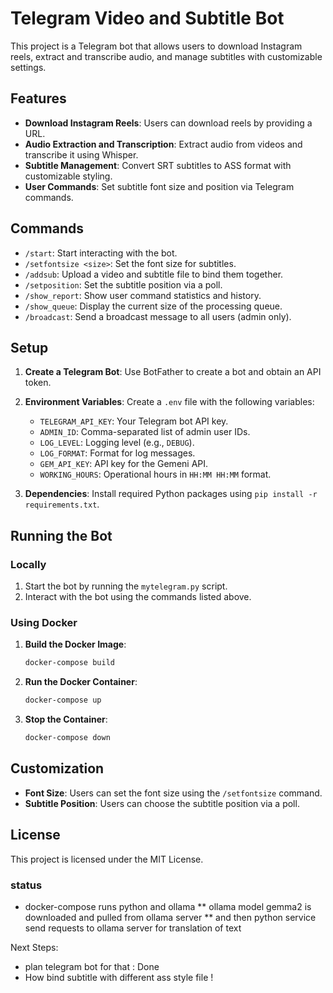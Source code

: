 # Telegram Video and Subtitle Bot

This project is a Telegram bot that allows users to download Instagram reels, extract and transcribe audio, and manage subtitles with customizable settings.

## Features

- **Download Instagram Reels**: Users can download reels by providing a URL.
- **Audio Extraction and Transcription**: Extract audio from videos and transcribe it using Whisper.
- **Subtitle Management**: Convert SRT subtitles to ASS format with customizable styling.
- **User Commands**: Set subtitle font size and position via Telegram commands.

## Commands

- `/start`: Start interacting with the bot.
- `/setfontsize <size>`: Set the font size for subtitles.
- `/addsub`: Upload a video and subtitle file to bind them together.
- `/setposition`: Set the subtitle position via a poll.
- `/show_report`: Show user command statistics and history.
- `/show_queue`: Display the current size of the processing queue.
- `/broadcast`: Send a broadcast message to all users (admin only).

## Setup

1. **Create a Telegram Bot**: Use BotFather to create a bot and obtain an API token.
2. **Environment Variables**: Create a `.env` file with the following variables:
   - `TELEGRAM_API_KEY`: Your Telegram bot API key.
   - `ADMIN_ID`: Comma-separated list of admin user IDs.
   - `LOG_LEVEL`: Logging level (e.g., `DEBUG`).
   - `LOG_FORMAT`: Format for log messages.
   - `GEM_API_KEY`: API key for the Gemeni API.
   - `WORKING_HOURS`: Operational hours in `HH:MM HH:MM` format.

3. **Dependencies**: Install required Python packages using `pip install -r requirements.txt`.

## Running the Bot

### Locally

1. Start the bot by running the `mytelegram.py` script.
2. Interact with the bot using the commands listed above.

### Using Docker

1. **Build the Docker Image**:
   ```bash
   docker-compose build
   ```

2. **Run the Docker Container**:
   ```bash
   docker-compose up
   ```

3. **Stop the Container**:
   ```bash
   docker-compose down
   ```

## Customization

- **Font Size**: Users can set the font size using the `/setfontsize` command.
- **Subtitle Position**: Users can choose the subtitle position via a poll.

## License

This project is licensed under the MIT License.

### status
* docker-compose runs python and ollama 
** ollama model gemma2 is downloaded and pulled from ollama server
** and then python service send requests to ollama server for translation of text


Next Steps:
* plan telegram bot for that : Done 
* How bind subtitle with different ass style file !